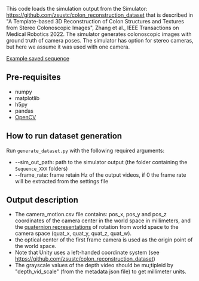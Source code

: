 
This code loads the simulation output from the Simulator:  https://github.com/zsustc/colon_reconstruction_dataset 
that is described in "A Template-based 3D Reconstruction of Colon Structures and Textures from Stereo Colonoscopic Images", Zhang et al., IEEE Transactions on Medical Robotics  2022.
The simulator generates colonoscopic images with ground truth of camera poses.
The simulator has option for stereo cameras, but here we assume it was used with one camera.


[Example saved sequence](https://drive.google.com/drive/folders/1ADir7CwF9NTUVIH-1Og2BpBeAf10afYV?usp=sharing)

## Pre-requisites
  * numpy 
  * matplotlib
  * h5py
  * pandas
  * [OpenCV](https://opencv.org/)

 
## How to run dataset generation
Run `generate_dataset.py` with the following required arguments:
* --sim_out_path: path to the simulator output (the folder containing the `Sequence_XXX` folders)
* --frame_rate: frame retain Hz of the output videos, if 0 the frame rate will be extracted from the settings file

## Output description
* The camera_motion.csv file contains: pos_x, pos_y and pos_z coordinates of the camera center in the world space in millimeters,
and the [quaternion representations](https://en.wikipedia.org/wiki/Quaternions_and_spatial_rotation) of rotation from world space to the camera  space (quat_x, quat_y, quat_z, quat_w).
* the optical center of the first frame camera is used as the origin point of the world space.
* Note that Unity uses a left-handed coordinate system (see https://github.com/zsustc/colon_reconstruction_dataset)
* The grayscale values of the depth video should be mu;tipleid by "depth_vid_scale" (from the metadata json file) to get millimeter units.
